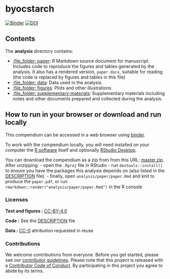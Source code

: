 
<!-- README.md is generated from README.Rmd. Please edit that file -->

# byocstarch

[![Binder](https://mybinder.org/badge_logo.svg)](https://mybinder.org/v2/gh/bbartholdy/byoc-starch/main?urlpath=rstudio)
[![DOI](https://zenodo.org/badge/DOI/10.5281/zenodo.5604670.svg)](https://doi.org/10.5281/zenodo.5604670)

<!-- DOI badge: [![DOI](.svg)](repo link) -->
<!-- Document structure provided by rrtools package

This repository contains the data and code for our paper:

> Bartholdy, B. P. & Henry, A. G. (2021). _Investigating Biases Associated with Dietary Starch Incorporation and Retention in an Oral Biofilm Model_. bioRxiv <https://doi.org/xxx/xxx>

Our pre-print is online here:

> Authors, (YYYY). _Investigating Biases Associated with Dietary Starch Incorporation and Retention in an Oral Biofilm Model_. Name of journal/book, Accessed 27 Oct 2021. Online at <https://doi.org/xxx/xxx>


### How to cite

Please cite this compendium as:

> Authors, (2021). _Compendium of R code and data for Investigating Biases Associated with Dietary Starch Incorporation and Retention in an Oral Biofilm Model_. Accessed 27 Oct 2021. Online at <https://doi.org/xxx/xxx>
-->

## Contents

The **analysis** directory contains:

-   [:file\_folder: paper](/analysis/paper): R Markdown source document
    for manuscript. Includes code to reproduce the figures and tables
    generated by the analysis. It also has a rendered version,
    `paper.docx`, suitable for reading (the code is replaced by figures
    and tables in this file)
-   [:file\_folder: data](/analysis/data): Data used in the analysis.
-   [:file\_folder: figures](/analysis/figures): Plots and other
    illustrations
-   [:file\_folder:
    supplementary-materials](/analysis/supplementary-materials):
    Supplementary materials including notes and other documents prepared
    and collected during the analysis.

## How to run in your browser or download and run locally

This compendium can be accessed in a web browser using
[binder](https://mybinder.org/v2/gh/bbartholdy/byoc-starch/main?urlpath=rstudio).

To work with the compendium locally, you will need installed on your
computer the [R software](https://cloud.r-project.org/) itself and
optionally [RStudio
Desktop](https://rstudio.com/products/rstudio/download/).

You can download the compendium as a zip from from this URL:
[master.zip](/archive/master.zip). After unzipping: - open the `.Rproj`
file in RStudio - run `devtools::install()` to ensure you have the
packages this analysis depends on (also listed in the
[DESCRIPTION](/DESCRIPTION) file). - finally, open
`analysis/paper/paper.Rmd` and knit to produce the `paper.pdf`, or run
`rmarkdown::render("analysis/paper/paper.Rmd")` in the R console

### Licenses

**Text and figures :**
[CC-BY-4.0](http://creativecommons.org/licenses/by/4.0/)

**Code :** See the [DESCRIPTION](DESCRIPTION) file

**Data :** [CC-0](http://creativecommons.org/publicdomain/zero/1.0/)
attribution requested in reuse

### Contributions

We welcome contributions from everyone. Before you get started, please
see our [contributor guidelines](CONTRIBUTING.md). Please note that this
project is released with a [Contributor Code of Conduct](CONDUCT.md). By
participating in this project you agree to abide by its terms.
